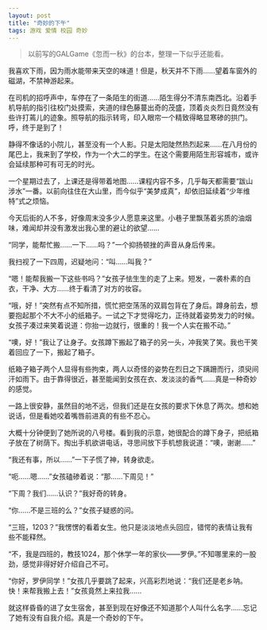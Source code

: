 ```yaml
---
layout: post
title: "奇妙的下午"
tags: 游戏 爱情 校园 奇妙
---
```


> 以前写的GALGame《忽而一秋》的台本，整理一下似乎还能看。

我喜欢下雨，因为雨水能带来天空的味道！但是，秋天并不下雨……望着车窗外的磁湖，不禁神游起来。

在司机的招呼声中，车停在了一条陌生的街道……陌生得分不清东南西北。沿着手机导航的指引往校门处摸索，夹道的绿色藤蔓出奇的茂盛，顶着炎炎烈日竟然没有些许打蔫儿的迹象。照导航的指示转弯，印入眼帘一个精致得略显寒碜的拱门。呼，终于是到了！

静得不像话的小院儿，甚至没有一个人影。只是太阳陡然热烈起来……在八月份的尾巴上，我来到了学校，作为一个大二的学生。在这个需要用陌生形容城市，或许会延续那种可有可无的时光。

一个星期过去了，上课还是得带着地图……课程内容不多，几乎每天都需要“跋山涉水”一番。以前向往住在大山里，而今似乎“美梦成真”，却依旧延续着“少年维特”式之烦恼。

今天后街的人不多，好像周末没多少人愿意来这里。小巷子里飘荡着劣质的油烟味，难闻却并没有激发出我心里的避让的欲望……

“同学，能帮忙搬……一下……吗？”一个抑扬顿挫的声音从身后传来。

我扫视了一下四周，迟疑地问：“叫……叫我？”

“嗯！能帮我搬一下这些书吗？”女孩子怯生生的走了上来。短发，一袭朴素的白衣，干净、大方……终于看清了对方的妆容。

“哦，好！”突然有点不知所措，慌忙把空荡荡的双肩包背在了身后。蹲身前去，想要抱起那个不大不小的纸箱子。一试之下才觉得吃力，正待就着姿势发力的时候。女孩子凑过来笑着说道：你抬一边就行，很重的！我一个人实在搬不动。”

“噢，好！”我让了让身子。女孩蹲下搬起了箱子的另一头，冲我笑了笑。我也干笑着回应了一下，搬起了箱子。

纸箱子箱子两个人显得有些拘束，两人以奇怪的姿势在烈日之下蹒跚而行，须臾间汗如雨下。由于靠得很近，甚至能闻到女孩在衣、发淡淡的香气……真是一种奇妙的感觉。

一路上很安静，虽然目的地不远，但我们还是在女孩的要求下休息了两次。想和她说话，但是看她咬着嘴唇前进真的有些不忍心。

大概十分钟便到了她所说的八号楼。看到我的示意，她很配合的蹲下身子，把纸箱子放在了树荫下。掏出手机欲讲电话，寻思间放下手机想我说道：“噢，谢谢……”

“我还有事，所以……”一下子慌了神，转身欲走。

“呃……嗯……”女孩磕碜着说：“那……下周见！”

“下周？我们……认识？”我好奇的转身。

“你……不是三班的么？”女孩子疑惑的问。

“三班，1203？”我愣愣的看着女生。他只是淡淡地点头回应，错愕的表情让我有些不能释然。

“不，我是四班的，教技1024，那个休学一年的家伙——罗伊。”不知哪里来的一股劲，感觉非得好好介绍自己不可。

“你好，罗伊同学！”女孩几乎要跳了起来，兴高彩烈地说：“我们还是老乡呐。快！来帮我搬上去！”女孩竟然上来拉我……

就这样昏昏的进了女生宿舍，甚至到现在好像还不知道那个人叫什么名字……忘记了她有没有自我介绍。真是一个奇妙的下午。
